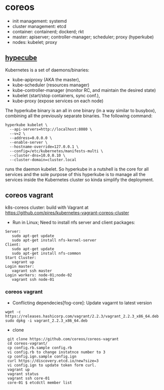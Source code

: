 # coreos
- init management: systemd
- cluster management: etcd
- container: containerd; dockerd; rkt
- master: apiserver; controller-manager; scheduler; proxy (hyperkube)
- nodes: kubelet; proxy

## [hypecube](https://github.com/kubernetes/kubernetes/tree/master/cluster/images/hyperkube)
Kubernetes is a set of daemons/binaries:
- kube-apiproxy (AKA the master),
- kube-scheduler (resources manager)
- kube-controller-manager (monitor RC, and maintain the desired state)
- kubelet (start/stop containers, sync conf.),
- kube-proxy (expose services on each node)

The hyperkube binary is an all in one binary (in a way similar to busybox), combining all the previously separate binaries.
The following command:
```
hyperkube kubelet \
  --api-servers=http://localhost:8080 \
  --v=2 \
  --address=0.0.0.0 \
  --enable-server \
  --hostname-override=127.0.0.1 \
  --config=/etc/kubernetes/manifests-multi \
  --cluster-dns=10.0.0.10 \
  --cluster-domain=cluster.local
```
runs the daemon kubelet. So hyperkube in a nutshell is the core for all services and the sole purpose of this hyperkube is to manage all the services inside the Kubernetes cluster so kinda simplify the deployment.

## coreos vagrant
k8s-coreos cluster: build with Vagrant at https://github.com/pires/kubernetes-vagrant-coreos-cluster
- Run in Linux; Need to install nfs server and client packages:
```
Server:
   sudo apt-get update
   sudo apt-get install nfs-kernel-server
Client:
   sudo apt-get update
   sudo apt-get install nfs-common
Start Cluster:
   vagrant up
Login master:
   vagrant ssh master
Login workers: node-01;node-02
   vagrant ssh node-01
```


### coreos vagrant
- Conflicting dependecies[fog-core]: Update vagarnt to latest version
```
wget -c https://releases.hashicorp.com/vagrant/2.2.3/vagrant_2.2.3_x86_64.deb
sudo dpkg -i vagrant_2.2.3_x86_64.deb
```
- clone
```
 git clone https://github.com/coreos/coreos-vagrant
 cd coreos-vagrant/
 cp config.rb.sample config.rb
 vi config.rb to change instatnce number to 3
 cp config.ign.sample config.ign
 curl https://discovery.etcd.io/new?size=3
 vi config.ign to update token form curl.
 vagrant up
 vagrant status
 vagrant ssh core-01
 core-01 $ etcdctl member list
```
